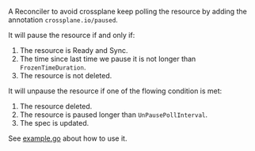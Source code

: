 A Reconciler to avoid crossplane keep polling the resource by adding the annotation `crossplane.io/paused`.

It will pause the resource if and only if:

1. The resource is Ready and Sync.
2. The time since last time we pause it is not longer than `FrozenTimeDuration`.
3. The resource is not deleted.

It will unpause the resource if one of the flowing condition is met:
1. The resource deleted.
2. The resource is paused longer than `UnPausePollInterval`.
3. The spec is updated.

See [example.go](../cmd/example.go) about how to use it.

